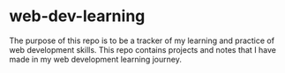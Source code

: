 # web-dev-learning
The purpose of this repo is to be a tracker of my learning and practice of web development skills. This repo contains projects and notes that I have made in my web development learning journey.
